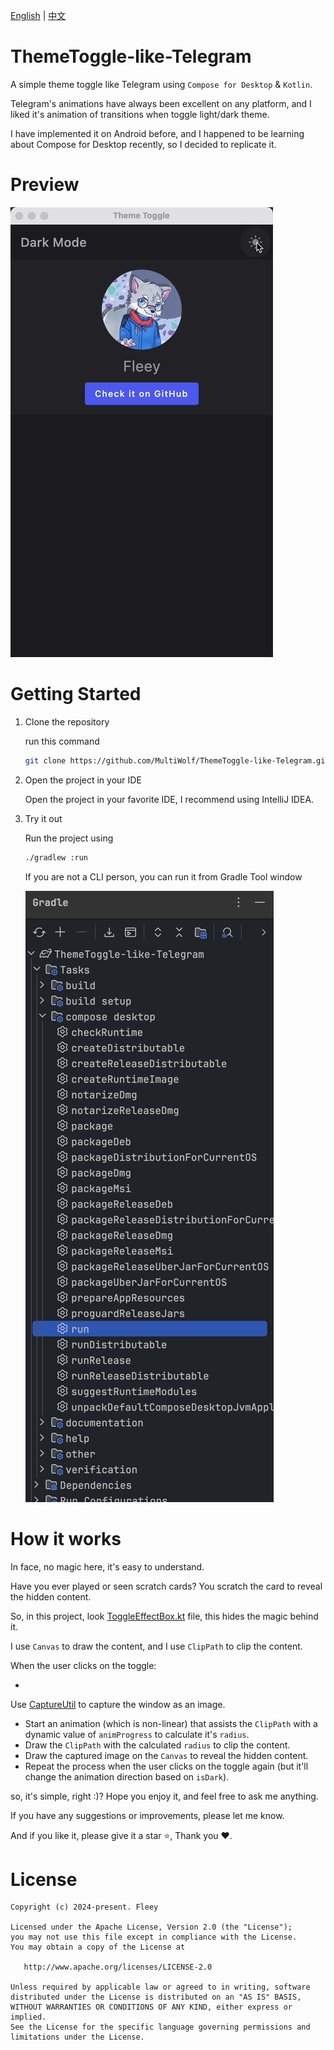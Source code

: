 [English](./README.md) | [中文](./doc/README.zh-CN.md)

# ThemeToggle-like-Telegram

A simple theme toggle like Telegram using `Compose for Desktop` & `Kotlin`.

Telegram's animations have always been excellent on any platform, and I liked it's animation of
transitions when toggle light/dark theme.

I have implemented it on Android before, and I happened to be learning about Compose for Desktop
recently, so I decided to replicate it.

# Preview

![preview](./image/shot.gif)

# Getting Started

1. Clone the repository

   run this command

   ```sh
   git clone https://github.com/MultiWolf/ThemeToggle-like-Telegram.git
   ```

2. Open the project in your IDE

   Open the project in your favorite IDE, I recommend using IntelliJ IDEA.

3. Try it out

   Run the project using

   ```sh
   ./gradlew :run
   ```

   If you are not a CLI person, you can run it from Gradle Tool window

   ![gradle-tool-window](./image/img.png)

# How it works

In face, no magic here, it's easy to understand.

Have you ever played or seen scratch cards? You scratch the card to reveal the hidden content.

So, in this project,
look [ToggleEffectBox.kt](https://github.com/MultiWolf/ThemeToggle-like-Telegram/blob/main/src/main/kotlin/com/fleey/toggle/ToggleEffectBox.kt)
file, this hides the magic behind it.

I use `Canvas` to draw the content, and I use `ClipPath` to clip the content.

When the user clicks on the toggle:

-
Use [CaptureUtil](https://github.com/MultiWolf/ThemeToggle-like-Telegram/blob/main/src/main/kotlin/com/fleey/toggle/util/CaptureUtil)
to capture the window as an image.
- Start an animation (which is non-linear) that assists the `ClipPath` with a dynamic value
  of `animProgress` to calculate it's `radius`.
- Draw the `ClipPath` with the calculated `radius` to clip the content.
- Draw the captured image on the `Canvas` to reveal the hidden content.
- Repeat the process when the user clicks on the toggle again (but it'll change the animation
  direction based on `isDark`).

so, it's simple, right :)? Hope you enjoy it, and feel free to ask me anything.

If you have any suggestions or improvements, please let me know.

And if you like it, please give it a star ⭐️, Thank you ❤️.

# License

    Copyright (c) 2024-present. Fleey

    Licensed under the Apache License, Version 2.0 (the "License");
    you may not use this file except in compliance with the License.
    You may obtain a copy of the License at

       http://www.apache.org/licenses/LICENSE-2.0

    Unless required by applicable law or agreed to in writing, software
    distributed under the License is distributed on an "AS IS" BASIS,
    WITHOUT WARRANTIES OR CONDITIONS OF ANY KIND, either express or implied.
    See the License for the specific language governing permissions and
    limitations under the License.